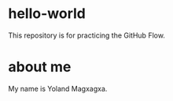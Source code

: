 # hello-world
This repository is for practicing the GitHub Flow.

# about me
My name is Yoland Magxagxa.
